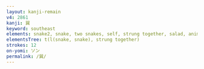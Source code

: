 ```yaml
---
layout: kanji-remain
v4: 2861
kanji: 巽
keyword: southeast
elements: snake2, snake, two snakes, self, strung together, salad, animal legs, eight
elementsTree: t(l(snake, snake), strung together)
strokes: 12
on-yomi: ソン
permalink: /巽/
---
```






